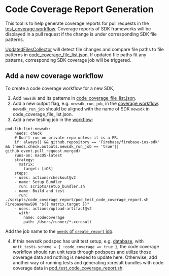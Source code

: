 # Code Coverage Report Generation

This tool is to help generate coverage reports for pull requests in the [test_coverage  workflow](https://github.com/firebase/firebase-ios-sdk/blob/master/scripts/code_coverage_report/code_coverage_file_list.json).
Coverage reports of SDK frameworks will be displayed in a pull request if the change is under corresponding SDK file patterns.

[UpdatedFilesCollector](https://github.com/firebase/firebase-ios-sdk/tree/master/scripts/code_coverage_report/generate_code_coverage_report/Sources/UpdatedFilesCollector) will detect file changes and compare file paths to file patterns in [code_coverage_file_list.json](https://github.com/firebase/firebase-ios-sdk/blob/master/scripts/code_coverage_report/code_coverage_file_list.json). If updated file paths fit any patterns, corresponding SDK coverage job will be triggered. 

## Add a new coverage workflow

To create a code coverage workflow for a new SDK,
1. Add `newsdk` and its patterns in [code_coverage_file_list.json](https://github.com/firebase/firebase-ios-sdk/blob/master/scripts/code_coverage_report/code_coverage_file_list.json).
2. Add a new output flag, e.g. `newsdk_run_job`, in the [coverage workflow](https://github.com/firebase/firebase-ios-sdk/blob/64d50a7f7b3af104a88f9c9203285ae20ea309d4/.github/workflows/test_coverage.yml#L17). `newsdk_run_job` should be aligned with the name of SDK `newsdk` in code_coverage_file_list.json.
3. Add a new testing job in the [workflow](https://github.com/firebase/firebase-ios-sdk/blob/master/.github/workflows/test_coverage.yml):
```
pod-lib-lint-newsdk:
    needs: check
    # Don't run on private repo unless it is a PR.
    if: always() && github.repository == 'Firebase/firebase-ios-sdk' && (needs.check.outputs.newsdk_run_job == 'true'|| github.event.pull_request.merged)
    runs-on: macOS-latest
    strategy:
      matrix:
        target: [iOS]
    steps:
    - uses: actions/checkout@v2
    - name: Setup Bundler
      run: scripts/setup_bundler.sh
    - name: Build and test
      run: ./scripts/code_coverage_report/pod_test_code_coverage_report.sh FirebaseNewSDK "${{ matrix.target }}"
    - uses: actions/upload-artifact@v2
      with:
        name: codecoverage
        path: /Users/runner/*.xcresult
```
Add the job name to the [`needs` of `create_report` job](https://github.com/firebase/firebase-ios-sdk/blob/64d50a7f7b3af104a88f9c9203285ae20ea309d4/.github/workflows/test_coverage.yml#L277).

4. If this newsdk podspec has unit test setup, e.g. [database](https://github.com/firebase/firebase-ios-sdk/blob/64d50a7f7b3af104a88f9c9203285ae20ea309d4/FirebaseDatabase.podspec#L44-L57), with `unit_tests.scheme = { :code_coverage => true }`, the code coverage workflow should run unit tests through podspecs and utilize those coverage data and nothing is needed to update here. Otherwise, add another way of running tests and generating xcresult bundles with code coverage data in [pod_test_code_coverage_report.sh](https://github.com/firebase/firebase-ios-sdk/blob/64d50a7f7b3af104a88f9c9203285ae20ea309d4/scripts/code_coverage_report/pod_test_code_coverage_report.sh#L26).

